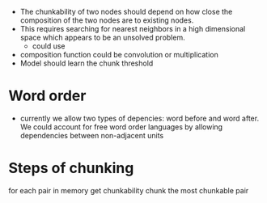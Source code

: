 




- The chunkability of two nodes should depend on how close the composition of the two nodes are to existing nodes.
- This requires searching for nearest neighbors in a high dimensional space which appears to be an unsolved problem.
    - could use 
- composition function could be convolution or multiplication
- Model should learn the chunk threshold

# Word order

- currently we allow two types of depencies: word before and word after. We could account for free word order languages by allowing dependencies between non-adjacent units

# Steps of chunking

for each pair in memory
    get chunkability
    chunk the most chunkable pair

